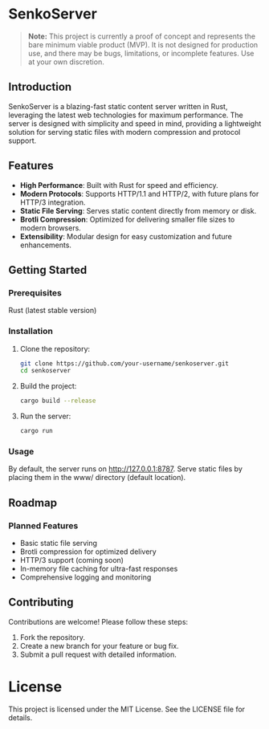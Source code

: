 # SenkoServer

> **Note:**
> This project is currently a proof of concept and represents the bare minimum viable product (MVP).
> It is not designed for production use, and there may be bugs, limitations, or incomplete features.
> Use at your own discretion.

## Introduction

SenkoServer is a blazing-fast static content server written in Rust, leveraging the latest web technologies for maximum performance. The server is designed with simplicity and speed in mind, providing a lightweight solution for serving static files with modern compression and protocol support.

## Features

- **High Performance**: Built with Rust for speed and efficiency.
- **Modern Protocols**: Supports HTTP/1.1 and HTTP/2, with future plans for HTTP/3 integration.
- **Static File Serving**: Serves static content directly from memory or disk.
- **Brotli Compression**: Optimized for delivering smaller file sizes to modern browsers.
- **Extensibility**: Modular design for easy customization and future enhancements.

## Getting Started

### Prerequisites

Rust (latest stable version)

### Installation

1. Clone the repository:

   ```bash
   git clone https://github.com/your-username/senkoserver.git
   cd senkoserver
   ```

2. Build the project:

   ```bash
   cargo build --release
   ```

3. Run the server:
   ```bash
   cargo run
   ```

### Usage

By default, the server runs on http://127.0.0.1:8787.
Serve static files by placing them in the www/ directory (default location).

## Roadmap

### Planned Features

- Basic static file serving
- Brotli compression for optimized delivery
- HTTP/3 support (coming soon)
- In-memory file caching for ultra-fast responses
- Comprehensive logging and monitoring

## Contributing

Contributions are welcome! Please follow these steps:

1. Fork the repository.
2. Create a new branch for your feature or bug fix.
3. Submit a pull request with detailed information.

# License

This project is licensed under the MIT License. See the LICENSE file for details.
